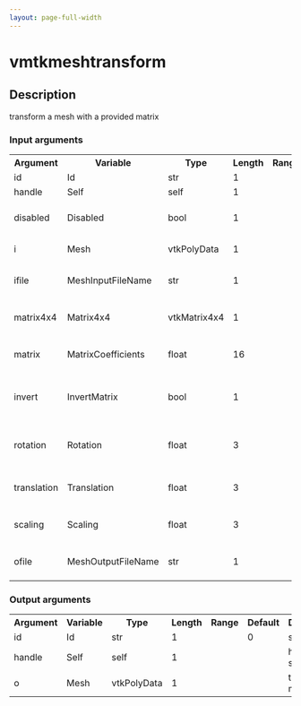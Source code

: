 ```yaml
---
layout: page-full-width
---
```

<h1>vmtkmeshtransform</h1>
<h2>Description</h2>
transform a mesh with a provided matrix
<h3>Input arguments</h3>
<table class="vmtkscripts">
<tr>
<th>Argument</th><th>Variable</th><th>Type</th><th>Length</th><th>Range</th><th>Default</th><th>Description</th>
</tr>
<tr><td>id</td><td>Id</td><td>str</td><td>1</td><td></td><td>0</td><td>script id</td>
</tr>
<tr><td>handle</td><td>Self</td><td>self</td><td>1</td><td></td><td></td><td>handle to self</td>
</tr>
<tr><td>disabled</td><td>Disabled</td><td>bool</td><td>1</td><td></td><td>0</td><td>disable execution and piping</td>
</tr>
<tr><td>i</td><td>Mesh</td><td>vtkPolyData</td><td>1</td><td></td><td></td><td>the input mesh</td>
</tr>
<tr><td>ifile</td><td>MeshInputFileName</td><td>str</td><td>1</td><td></td><td></td><td>filename for the default Mesh reader</td>
</tr>
<tr><td>matrix4x4</td><td>Matrix4x4</td><td>vtkMatrix4x4</td><td>1</td><td></td><td></td><td>the input transform matrix</td>
</tr>
<tr><td>matrix</td><td>MatrixCoefficients</td><td>float</td><td>16</td><td></td><td>[]</td><td>coefficients of transform matrix</td>
</tr>
<tr><td>invert</td><td>InvertMatrix</td><td>bool</td><td>1</td><td></td><td>0</td><td>invert matrix before applying transformation</td>
</tr>
<tr><td>rotation</td><td>Rotation</td><td>float</td><td>3</td><td></td><td>[0.0, 0.0, 0.0]</td><td>rotations around the x-,y- and z-axis</td>
</tr>
<tr><td>translation</td><td>Translation</td><td>float</td><td>3</td><td></td><td>[0.0, 0.0, 0.0]</td><td>translation in the x-,y- and z-directions</td>
</tr>
<tr><td>scaling</td><td>Scaling</td><td>float</td><td>3</td><td></td><td>[1.0, 1.0, 1.0]</td><td>scaling of the x-,y- and z-directions</td>
</tr>
<tr><td>ofile</td><td>MeshOutputFileName</td><td>str</td><td>1</td><td></td><td></td><td>filename for the default Mesh writer</td>
</tr>
</table>
<h3>Output arguments</h3>
<table class="vmtkscripts">
<tr>
<th>Argument</th><th>Variable</th><th>Type</th><th>Length</th><th>Range</th><th>Default</th><th>Description</th>
</tr>
<tr><td>id</td><td>Id</td><td>str</td><td>1</td><td></td><td>0</td><td>script id</td>
</tr>
<tr><td>handle</td><td>Self</td><td>self</td><td>1</td><td></td><td></td><td>handle to self</td>
</tr>
<tr><td>o</td><td>Mesh</td><td>vtkPolyData</td><td>1</td><td></td><td></td><td>the output mesh</td>
</tr>
</table>

